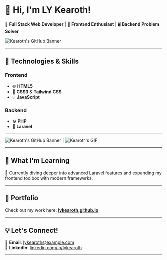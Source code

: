 # 👋 Hi, I'm LY Kearoth!  

🌟 **Full Stack Web Developer** | 🎨 **Frontend Enthusiast** | 🖥️ **Backend Problem Solver**  

![Kearoth's GitHub Banner](https://via.placeholder.com/1000x300.png?text=Welcome+to+My+GitHub+Profile)  

---

## 🔧 Technologies & Skills  

### **Frontend**  
- 🌐 **HTML5**  
- 🎨 **CSS3** & **Tailwind CSS**  
- 💡 **JavaScript**  

### **Backend**  
- ⚙️ **PHP**
- 🌟 **Laravel**  

---
![Kearoth's GitHub Banner](https://media.giphy.com/media/y0XAoHQPmv4CQ/giphy.gif?cid=ecf05e47e8voguuoiozv6vrd0lgk22v2mnplsu8lihqsrjqr&ep=v1_gifs_search&rid=giphy.gif&ct=g)  | ![Kearoth's GIF](https://media.giphy.com/media/v1.Y2lkPTc5MGI3NjExNWN5NmFwZXdiMncxZjc1aWdmbXpudnd2YXEzZGYxNzE1ZnR2emxqdyZlcD12MV9naWZzX3NlYXJjaCZjdD1n/V4NSR1NG2p0KeJJyr5/giphy.gif)

<!-- 
## 🛠️ Projects & Contributions  
🌐 Explore my projects, where I craft dynamic, responsive, and scalable web applications:  
- 🔗 **[Project 1](#)**: A stunning e-commerce platform with a sleek UI.  
- 🔗 **[Project 2](#)**: A custom CMS built with Laravel.  
- 🔗 **[Project 3](#)**: Interactive dashboards and analytics tools.  
-->
---

## 🌱 What I'm Learning  
🚀 Currently diving deeper into advanced Laravel features and expanding my frontend toolbox with modern frameworks.

---

## 🌟 Portfolio  
Check out my work here: [**lykearoth.github.io**](https://lykearoth.github.io)  

---

## 💡 Let's Connect!  
💌 **Email**: [lykearoth@example.com](mailto:lykearoth@example.com)  
💬 **LinkedIn**: [linkedin.com/in/lykearoth](https://www.linkedin.com/in/kearorh-ly/)  

---
